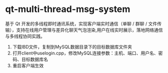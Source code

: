 # qt-multi-thread-msg-system
基于 Qt 开发的多线程即时通讯系统，实现客户端实时通信（单聊 / 群聊 / 文件传输），支持在线用户管理与差异化聊天气泡渲染,用户在线实时展示，落地网络通信与多线程协同实践。


1. 下载IBD文件，复制到MySQL数据目录下的目标数据库文件夹
2. 打开client中uselogin.cpp，修改MySQL连接参数：主机、端口、用户名、密码、目标数据库名
3. 重启客户端生效
